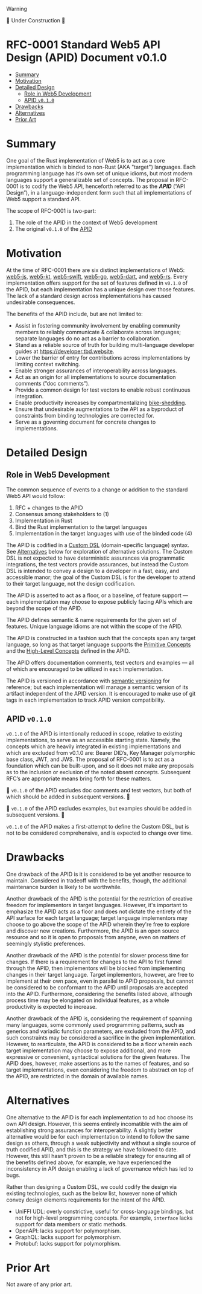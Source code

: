 > [!WARNING]
> 🚧 Under Construction 🚧

# RFC-0001 Standard Web5 API Design (APID) Document v0.1.0 <!-- omit in toc -->

- [Summary](#summary)
- [Motivation](#motivation)
- [Detailed Design](#detailed-design)
  - [Role in Web5 Development](#role-in-web5-development)
  - [APID `v0.1.0`](#apid-v010)
- [Drawbacks](#drawbacks)
- [Alternatives](#alternatives)
- [Prior Art](#prior-art)

# Summary

One goal of the Rust implementation of Web5 is to act as a core implementation which is binded to non-Rust (AKA "target") languages. Each programming language has it’s own set of unique idioms, but most modern languages support a generalizable set of concepts. The proposal in RFC-0001 is to codify the Web5 API, henceforth referred to as the ***APID*** (”API Design”), in a language-independent form such that all implementations of Web5 support a standard API.

The scope of RFC-0001 is two-part:

1. The role of the APID in the context of Web5 development
2. The original `v0.1.0` of the [APID](../../API_DESIGN.md)

# Motivation

At the time of RFC-0001 there are six distinct implementations of Web5: [web5-js,](https://github.com/TBD54566975/web5-js) [web5-kt,](https://github.com/TBD54566975/web5-kt) [web5-swift,](https://github.com/TBD54566975/web5-swift) [web5-go,](https://github.com/TBD54566975/web5-go) [web5-dart](https://github.com/TBD54566975/web5-dart), and [web5-rs](https://github.com/TBD54566975/web5-rs). Every implementation offers support for the set of features defined in `v0.1.0` of the APID, but each implementation has a unique design over those features. The lack of a standard design across implementations has caused undesirable consequences. 

The benefits of the APID include, but are not limited to:

- Assist in fostering community involvement by enabling community members to reliably communicate & collaborate across languages; separate languages do no act as a barrier to collaboration.
- Stand as a reliable source of truth for building multi-language developer guides at https://developer.tbd.website.
- Lower the barrier of entry for contributions across implementations by limiting context switching.
- Enable stronger assurances of interoperability across languages.
- Act as an origin for all implementations to source documentation comments (”doc comments”).
- Provide a common design for test vectors to enable robust continuous integration.
- Enable productivity increases by compartmentalizing [bike-shedding](https://en.wikipedia.org/wiki/Law_of_triviality).
- Ensure that undesirable augmentations to the API as a byproduct of constraints from binding technologies are corrected for.
- Serve as a governing document for concrete changes to implementations.

# Detailed Design

## Role in Web5 Development

The common sequence of events to a change or addition to the standard Web5 API would follow:

1. RFC + changes to the APID
2. Consensus among stakeholders to (1)
3. Implementation in Rust
4. Bind the Rust implementation to the target languages
5. Implementation in the target languages with use of the binded code (4)

The APID is codified in a [Custom DSL](../../API_DESIGN.md#custom-dsl) (domain-specific language) syntax. See [Alternatives](#alternatives) below for exploration of alternative solutions. The Custom DSL is not expected to have deterministic assurances via programmatic integrations, the test vectors provide assurances, but instead the Custom DSL is intended to convey a design to a developer in a fast, easy, and accessible manor; the goal of the Custom DSL is for the developer to attend to their target language, not the design codification.

The APID is asserted to act as a floor, or a baseline, of feature support — each implementation may choose to expose publicly facing APIs which are beyond the scope of the APID.

The APID defines semantic & name requirements for the given set of features. Unique language idioms are not within the scope of the APID.

The APID is constructed in a fashion such that the concepts span any target language, so long as that target language supports the [Primitive Concepts](../../API_DESIGN.md#primitive-concepts) and the [High-Level Concepts](../../API_DESIGN.md#high-level-concepts) defined in the APID.  

The APID offers documentation comments, test vectors and examples — all of which are encouraged to be utilized in each implementation.

The APID is versioned in accordance with [semantic versioning](https://semver.org/) for reference; but each implementation will manage a semantic version of its artifact independent of the APID version. It is encouraged to make use of git tags in each implementation to track APID version compatibility.

## APID `v0.1.0` 

`v0.1.0` of the APID is intentionally reduced in scope, relative to existing implementations, to serve as an accessible starting state. Namely, the concepts which are heavily integrated in existing implementations and which are excluded from v0.1.0 are: Bearer DID’s, Key Manager polymorphic base class, JWT, and JWS. The proposal of RFC-0001 is to act as a foundation which can be built-upon, and so it does not make any proposals as to the inclusion or exclusion of the noted absent concepts. Subsequent RFC’s are appropriate means bring forth for these matters. 

🚧 `v0.1.0` of the APID excludes doc comments and test vectors, but both of which should be added in subsequent versions. 🚧

🚧 `v0.1.0` of the APID excludes examples, but examples should be added in subsequent versions. 🚧

`v0.1.0` of the APID makes a first-attempt to define the Custom DSL, but is not to be considered comprehensive, and is expected to change over time.

# Drawbacks

One drawback of the APID is it is considered to be yet another resource to maintain. Considered in tradeoff with the benefits, though, the additional maintenance burden is likely to be worthwhile. 

Another drawback of the APID is the potential for the restriction of creative freedom for implementors in target languages. However, it's important to emphasize the APID acts as a floor and does not dictate the entirety of the API surface for each target language; target language implementors may choose to go above the scope of the APID wherein they're free to explore and discover new creations. Furthermore, the APID is an open source resource and so it is open to proposals from anyone, even on matters of seemingly stylistic preferences.

Another drawback of the APID is the potential for slower process time for changes. If there is a requirement for changes to the API to first funnel through the APID, then implementors will be blocked from implementing changes in their target language. Target implementors, however, are free to implement at their own pace, even in parallel to APID proposals, but cannot be considered to be conformant to the APID until proposals are accepted into the APID. Furthermore, considering the benefits listed above, although process time may be elongated on individual features, as a whole productivity is expected to increase. 

Another drawback of the APID is, considering the requirement of spanning many languages, some commonly used programming patterns, such as generics and variadic function parameters, are excluded from the APID, and such constraints may be considered a sacrifice in the given implementation. However, to rearticulate, the APID is considered to be a floor wherein each target implementation may choose to expose additional, and more expressive or convenient, syntactical solutions for the given features. The APID does, however, make assertions as to the names of features, and so target implementations, even considering the freedom to abstract on top of the APID, are restricted in the domain of available names. 

# Alternatives

One alternative to the APID is for each implementation to ad hoc choose its own API design. However, this seems entirely incomatible with the aim of establishing strong assurances for interoperability. A slightly better alternative would be for each implementation to intend to follow the same design as others, through a weak subjectivity and without a single source of truth codified APID, and this is the strategy we have followed to date. However, this still hasn't proven to be a reliable strategy for ensuring all of the benefits defined above, for example, we have experienced the inconsistency in API design enabling a lack of governance which has led to bugs. 

Rather than designing a Custom DSL, we could codify the design via existing technologies, such as the below list, however none of which convey design elements requirements for the intent of the APID.

- UniFFI UDL: overly constrictive, useful for cross-language bindings, but not for high-level programming concepts. For example, `interface` lacks support for data members or static methods.
- OpenAPI: lacks support for polymorphism.
- GraphQL: lacks support for polymorphism.
- Protobuf: lacks support for polymorphism.

# Prior Art

Not aware of any prior art.